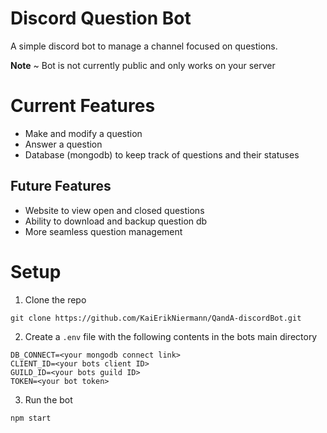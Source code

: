 # Discord Question Bot
A simple discord bot to manage a channel focused on questions.

**Note** ~ Bot is not currently public and only works on your server

# Current Features 
- Make and modify a question 
- Answer a question 
- Database (mongodb) to keep track of questions and their statuses 

## Future Features 
- Website to view open and closed questions
- Ability to download and backup question db 
- More seamless question management

# Setup 

1. Clone the repo 
```
git clone https://github.com/KaiErikNiermann/QandA-discordBot.git
```

2. Create a `.env` file with the following contents in the bots main directory
```
DB_CONNECT=<your mongodb connect link>
CLIENT_ID=<your bots client ID>
GUILD_ID=<your bots guild ID>
TOKEN=<your bot token>
```

3. Run the bot
```
npm start
```




